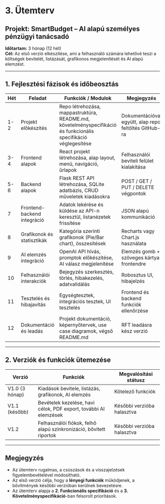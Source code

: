 # 3. Ütemterv

## Projekt: SmartBudget – AI alapú személyes pénzügyi tanácsadó
**Időtartam:** 3 hónap (12 hét)  
**Cél:** Az első verzió elkészítése, ami a felhasználó számára lehetővé teszi a költségek bevitelét, listázását, grafikonos megjelenítését és AI alapú elemzést.

---

## 1. Fejlesztési fázisok és időbeosztás

| Hét | Feladat | Funkciók / Modulok | Megjegyzés |
|-----|---------|------------------|------------|
| 1-2 | Projekt előkészítés | Repo létrehozása, mappastruktúra, README.md, követelményspecifikáció és funkcionális specifikáció véglegesítése | Dokumentációval együtt, alap repo feltöltés GitHub-ra |
| 3-4 | Frontend alapok | React projekt létrehozása, alap layout, menü, navigáció, űrlapok | Felhasználói beviteli felület kialakítása |
| 5-6 | Backend alapok | Flask REST API létrehozása, SQLite adatbázis, CRUD műveletek kiadásokra | POST / GET / PUT / DELETE végpontok |
| 7 | Frontend-backend integráció | Adatok lekérése és küldése az API-n keresztül, listanézetek frissítése | JSON alapú kommunikáció |
| 8 | Grafikonok és statisztikák | Kategória szerinti grafikonok (Pie/Bar chart), összesítések | Recharts vagy Chart.js használata |
| 9 | AI elemzés integráció | OpenAI API hívás, promptok előkészítése, AI válasz megjelenítése | Elemzés gomb + szöveges kártya frontendre |
| 10 | Felhasználói interakciók | Bejegyzés szerkesztés, törlés, hibakezelés, adatvalidálás | Robosztus UI, hibajelzés |
| 11 | Tesztelés és hibajavítás | Egységtesztek, integrációs tesztek, UI tesztelés | Frontend és backend funkciók ellenőrzése |
| 12 | Dokumentáció és leadás | Projekt dokumentáció, képernyőtervek, use case diagramok, végső README.md | RFT leadásra kész verzió |

---

## 2. Verziók és funkciók ütemezése

| Verzió | Funkciók | Megvalósítási státusz |
|--------|----------|----------------------|
| V1.0 (3 hónap) | Kiadások bevitele, listázás, grafikonok, AI elemzés | Kötelező funkciók |
| V1.1 (később) | Bevételek kezelése, havi célok, PDF export, további AI elemzések | Későbbi verzióba halasztva |
| V1.2 | Felhasználói fiókok, felhő alapú szinkronizáció, bővített riportok | Későbbi verzióba halasztva |

---

## Megjegyzés
- Az ütemterv rugalmas, a csúszások és a visszajelzések figyelembevételével módosítható.  
- Az első verzió célja, hogy a **lényegi funkciók** működjenek, a bővítmények későbbi verzióban kerülnek bevezetésre.  
- Az ütemterv alapja a **2. Funkcionális specifikáció** és a **3. Követelményspecifikáció**-ban felsorolt prioritások.
